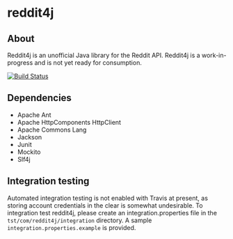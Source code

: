 # reddit4j

## About
Reddit4j is an unofficial Java library for the Reddit API.  Reddit4j is a work-in-progress and is not yet ready for consumption.

[![Build Status](https://travis-ci.org/reddit4j/reddit4j.png?branch=master)](https://travis-ci.org/reddit4j/reddit4j)

## Dependencies
* Apache Ant
* Apache HttpComponents HttpClient
* Apache Commons Lang
* Jackson
* Junit
* Mockito
* Slf4j

## Integration testing
Automated integration testing is not enabled with Travis at present, as storing account credentials in the clear is somewhat undesirable.  To integration test reddit4j, please create an integration.properties file in the `tst/com/reddit4j/integration` directory.  A sample `integration.properties.example` is provided.

